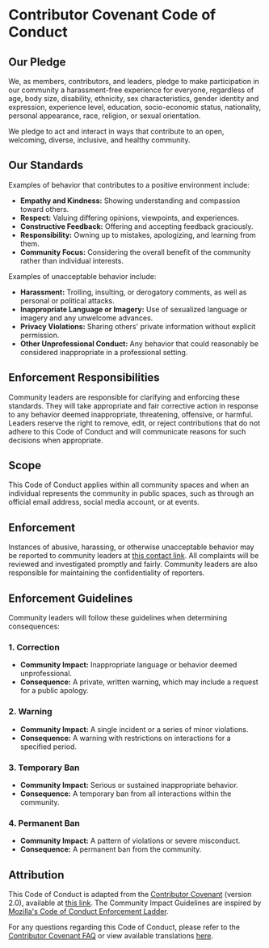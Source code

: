 # Contributor Covenant Code of Conduct

## Our Pledge

We, as members, contributors, and leaders, pledge to make participation in our community a harassment-free experience for everyone, regardless of age, body size, disability, ethnicity, sex characteristics, gender identity and expression, experience level, education, socio-economic status, nationality, personal appearance, race, religion, or sexual orientation.

We pledge to act and interact in ways that contribute to an open, welcoming, diverse, inclusive, and healthy community.

## Our Standards

Examples of behavior that contributes to a positive environment include:

- **Empathy and Kindness:** Showing understanding and compassion toward others.
- **Respect:** Valuing differing opinions, viewpoints, and experiences.
- **Constructive Feedback:** Offering and accepting feedback graciously.
- **Responsibility:** Owning up to mistakes, apologizing, and learning from them.
- **Community Focus:** Considering the overall benefit of the community rather than individual interests.

Examples of unacceptable behavior include:

- **Harassment:** Trolling, insulting, or derogatory comments, as well as personal or political attacks.
- **Inappropriate Language or Imagery:** Use of sexualized language or imagery and any unwelcome advances.
- **Privacy Violations:** Sharing others' private information without explicit permission.
- **Other Unprofessional Conduct:** Any behavior that could reasonably be considered inappropriate in a professional setting.

## Enforcement Responsibilities

Community leaders are responsible for clarifying and enforcing these standards. They will take appropriate and fair corrective action in response to any behavior deemed inappropriate, threatening, offensive, or harmful. Leaders reserve the right to remove, edit, or reject contributions that do not adhere to this Code of Conduct and will communicate reasons for such decisions when appropriate.

## Scope

This Code of Conduct applies within all community spaces and when an individual represents the community in public spaces, such as through an official email address, social media account, or at events.

## Enforcement

Instances of abusive, harassing, or otherwise unacceptable behavior may be reported to community leaders at [this contact link](https://www.linkedin.com/in/akshat-kotpalliwar-554944258/). All complaints will be reviewed and investigated promptly and fairly. Community leaders are also responsible for maintaining the confidentiality of reporters.

## Enforcement Guidelines

Community leaders will follow these guidelines when determining consequences:

### 1. Correction

- **Community Impact:** Inappropriate language or behavior deemed unprofessional.
- **Consequence:** A private, written warning, which may include a request for a public apology.

### 2. Warning

- **Community Impact:** A single incident or a series of minor violations.
- **Consequence:** A warning with restrictions on interactions for a specified period.

### 3. Temporary Ban

- **Community Impact:** Serious or sustained inappropriate behavior.
- **Consequence:** A temporary ban from all interactions within the community.

### 4. Permanent Ban

- **Community Impact:** A pattern of violations or severe misconduct.
- **Consequence:** A permanent ban from the community.

## Attribution

This Code of Conduct is adapted from the [Contributor Covenant][homepage] (version 2.0), available at [this link](https://www.contributor-covenant.org/version/2/0/code_of_conduct.html). The Community Impact Guidelines are inspired by [Mozilla's Code of Conduct Enforcement Ladder](https://github.com/mozilla/diversity).

For any questions regarding this Code of Conduct, please refer to the [Contributor Covenant FAQ](https://www.contributor-covenant.org/faq) or view available translations [here](https://www.contributor-covenant.org/translations).

[homepage]: https://www.contributor-covenant.org
